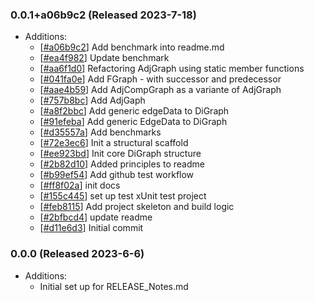 ### 0.0.1+a06b9c2 (Released 2023-7-18)
* Additions:
    * [[#a06b9c2](https://github.com/fslaborg/Graphoscope/commit/a06b9c296df63e7beba95c7dbcd7ff89fa0622ce)] Add benchmark into readme.md
    * [[#ea4f982](https://github.com/fslaborg/Graphoscope/commit/ea4f982fb7de8d843768fb7bdd5a524d375052ba)] Update benchmark
    * [[#aa6f1d0](https://github.com/fslaborg/Graphoscope/commit/aa6f1d0bce2dcacad0b5847eaf2d4f61911eee90)] Refactoring AdjGraph using static member functions
    * [[#041fa0e](https://github.com/fslaborg/Graphoscope/commit/041fa0edccd52fa5d29ee585986e136e4e2dd961)] Add FGraph - with successor and predecessor
    * [[#aae4b59](https://github.com/fslaborg/Graphoscope/commit/aae4b59111c81424a4c0e56b378382b1b91501f6)] Add AdjCompGraph as a variante of AdjGraph
    * [[#757b8bc](https://github.com/fslaborg/Graphoscope/commit/757b8bccda2a1702a9c211ae4a2181911450182d)] Add AdjGaph
    * [[#a8f2bbc](https://github.com/fslaborg/Graphoscope/commit/a8f2bbc844b67114b6dbc208f3aa9016858ea88b)] Add generic edgeData to DiGraph
    * [[#91efeba](https://github.com/fslaborg/Graphoscope/commit/91efeba12010028639f36e172a73a62556a33125)] Add generic EdgeData to DiGraph
    * [[#d35557a](https://github.com/fslaborg/Graphoscope/commit/d35557a3e076e10002aa385dcfe1c2a358f42e12)] Add benchmarks
    * [[#72e3ec6](https://github.com/fslaborg/Graphoscope/commit/72e3ec6390ca578bcb91e8e3392e11e97a836d08)] Init a structural scaffold
    * [[#ee923bd](https://github.com/fslaborg/Graphoscope/commit/ee923bda150ad7c9cb6fb65d0705cfd00338d6ce)] Init core DiGraph structure
    * [[#2b82d10](https://github.com/fslaborg/Graphoscope/commit/2b82d10dd18584dde0afb98c341c7e10389e0616)] Added principles to readme
    * [[#b99ef54](https://github.com/fslaborg/Graphoscope/commit/b99ef54fb0b17fbec79335b82a487eec72a7c47a)] Add github test workflow
    * [[#ff8f02a](https://github.com/fslaborg/Graphoscope/commit/ff8f02a64276b727f28a25f1932c160ce591faca)] init docs
    * [[#155c445](https://github.com/fslaborg/Graphoscope/commit/155c4450e771de94bff12aba6d97b11ec6308fa7)] set up test xUnit test project
    * [[#feb8115](https://github.com/fslaborg/Graphoscope/commit/feb8115c54d35741b245307781c2cb728d059b20)] Add project skeleton and build logic
    * [[#2bfbcd4](https://github.com/fslaborg/Graphoscope/commit/2bfbcd4fd78d2c1bbafe725ec4270b5c0ac34f4d)] update readme
    * [[#d11e6d3](https://github.com/fslaborg/Graphoscope/commit/d11e6d330aa5f003988ceeb3aecbdb72654b0662)] Initial commit

### 0.0.0 (Released 2023-6-6)
* Additions:
    * Initial set up for RELEASE_Notes.md

